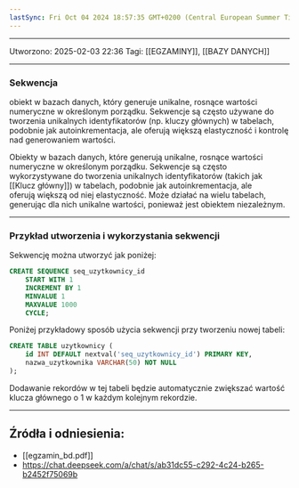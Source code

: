 ```yaml
---
lastSync: Fri Oct 04 2024 18:57:35 GMT+0200 (Central European Summer Time)
---
```


---
Utworzono: 2025-02-03 22:36
Tagi: [[EGZAMINY]], [[BAZY DANYCH]]

---
### **Sekwencja**
obiekt w bazach danych, który generuje unikalne, rosnące wartości numeryczne w określonym porządku. Sekwencje są często używane do tworzenia unikalnych identyfikatorów (np. kluczy głównych) w tabelach, podobnie jak autoinkrementacja, ale oferują większą elastyczność i kontrolę nad generowaniem wartości.

Obiekty w bazach danych, które generują unikalne, rosnące wartości numeryczne w określonym porządku. Sekwencje są często wykorzystywane do tworzenia unikalnych identyfikatorów (takich jak [[Klucz główny]]) w tabelach, podobnie jak autoinkrementacja, ale oferują większą od niej elastyczność. Może działać na wielu tabelach, generując dla nich unikalne wartości, ponieważ jest obiektem niezależnym.

---
### **Przykład utworzenia i wykorzystania sekwencji**
Sekwencję można utworzyć jak poniżej:

```sql
CREATE SEQUENCE seq_uzytkownicy_id
    START WITH 1
    INCREMENT BY 1
    MINVALUE 1
    MAXVALUE 1000
    CYCLE;
```

Poniżej przykładowy sposób użycia sekwencji przy tworzeniu nowej tabeli:

```sql
CREATE TABLE uzytkownicy (
    id INT DEFAULT nextval('seq_uzytkownicy_id') PRIMARY KEY,
    nazwa_uzytkownika VARCHAR(50) NOT NULL
);
```

Dodawanie rekordów w tej tabeli będzie automatycznie zwiększać wartość klucza głównego o 1 w każdym kolejnym rekordzie.


---
## Źródła i odniesienia:
- [[egzamin_bd.pdf]]
- https://chat.deepseek.com/a/chat/s/ab31dc55-c292-4c24-b265-b2452f75069b